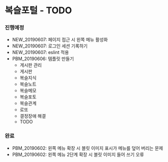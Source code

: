 복슬포털 - TODO
=========================

### 진행예정
- NEW_20190607: 페이지 접근 시 왼쪽 메뉴 활성화
- NEW_20190607: 로그인 세션 기록하기
- NEW_20190607: eslint 적용
- PBM_20190606: 템플릿 만들기
    - 게시판 관리
    - 게시판
    - 복슬지식
    - 복슬노트
    - 복슬메모
    - 복슬포토
    - 복슬관계
    - 로또
    - 결정장애 해결
    - TODO

### 완료
- PBM_20190602: 왼쪽 메뉴 확장 시 블릿 이미지 표시가 메뉴를 덮어 버리는 문제
- PBM_20190602: 왼쪽 메뉴 2단계 확장 시 블릿 이미지 들어 쓰기 오류

